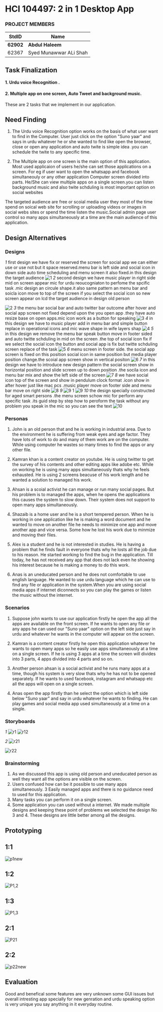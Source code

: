 # HCI 104497: 2 in 1 Desktop App #
### PROJECT MEMBERS ###
StdID | Name
------------ | -------------
**62902** | **Abdul Haleem** <!--this is the group leader in bold-->
62367 | Syed Munawwar ALi Shah 
<!-- Replace name and student ids with acutally group member names and ids-->


## Task Finalization ##
#### 1. Urdu voice Recognition . ####
#### 2. Multiple app on one screen, Auto Tweet and background music. ####

These are 2 tasks that we implement in our application.

## Need Finding ##
1. The Urdu voice Recognition option works on the basis of what user want to find in the Computer. User just click on the option "Suno yaar" and says in urdu whatever he or she wanted to find like open the browser, close or open any application and auto twite is simple idea .you can schedule the twite to any specific time.

2. The Multiple app on one screen is the main option of this application. Most used applicaion of users he/she can set those applications on a screen. For eg if user want to open the whatsapp and facebook simultaneouly or any other application Computer screen divided into parts. He/She can view multiple apps on a single screen.you can listen 
background music and also twite schduling is most important option on social websites 

The targeted audience are free or scoial media user they most of the time spend on soical web site for scrolling or uploading videos or images in social webs sites or spend the time listen the music.Social admin page user control so many apps simultaneously at a time are the main audience of this application.

## Design Alternatives ##

### Designs
*1*
first design we have fix or reserved the screen for social app we can either use or use not but it space reserved.menu bar is left side and social icon in down side
auto time scheduling and menu screen it also fixed.in this design the target audience 
![1](https://user-images.githubusercontent.com/66660943/88334767-b4ee9f80-cd4b-11ea-9380-8981d8315c25.jpeg)
*2*
second design we have  music player in right side mid on screen appear  mic for urdu reoucogniaton to perfome the spcific task .mic design an circule shape.it also same pattern an menu bar and soicla icon move to top of the screen if you select the social icon so new screen appear on lcd the target audience in design old person 

![2](https://user-images.githubusercontent.com/66660943/88334791-b9b35380-cd4b-11ea-93e9-bc531e30b800.jpeg)
*3*
the menu bar social bar and auto twitter bar
outcome after hover
and social app screen not fixed depend upon the you open app .they have auto resize base on open apps.mic icon work as a button for speaking
![3](https://user-images.githubusercontent.com/66660943/88334776-b6b86300-cd4b-11ea-8c4d-338924153626.jpeg)
*4*
in this design we have to music player add in menu bar and simple button replace in operational icons and mic wave shape in wife layers shap
![4](https://user-images.githubusercontent.com/66660943/88334778-b7e99000-cd4b-11ea-9b76-d5c0da9b62eb.jpeg)
*5*
in this design we remove the menu bar speak button move in footer sided and auto twitte schduling  in mid on the screen .the top of social icon fix if we select the social icon the button and social  app is fix but twitte schduling screen replace of  the task
![5](https://user-images.githubusercontent.com/66660943/88334777-b750f980-cd4b-11ea-9eaf-67c2c1231aaa.jpeg)
*6*
menu screen in footer side. the social app screen is fixed on this position social icon in same position but media player position change.the scoial app screen show in vertical positon 
![6](https://user-images.githubusercontent.com/66660943/88334789-b9b35380-cd4b-11ea-8a77-f7c53735ef0a.jpeg)
*7*
in this design we have to introduce new design pattern the social screen show in horizontal position and slide screen up to down position .the socila icon and menu bar mix  and show the left side of the screen
![7](https://user-images.githubusercontent.com/66660943/88334788-b91abd00-cd4b-11ea-9f09-4722496f19f2.jpeg)
*8*
we have social icon top of the screen and show in pendulum clock format .icon show in after hover just like mac pcs .music player move on footer side and menu bar move on right  side 
![8](https://user-images.githubusercontent.com/66660943/88334787-b91abd00-cd4b-11ea-8983-5587a6c06553.jpeg)
*9*
![9 1](https://user-images.githubusercontent.com/66660943/88334780-b7e99000-cd4b-11ea-8354-80f28651c12a.jpeg)
![9](https://user-images.githubusercontent.com/66660943/88334783-b8822680-cd4b-11ea-8e9e-51721ae7d706.jpeg)
*10*
the design specially constructed for aged smart  persons .the menu screen schow mic for perform any specific task  .its guid step by step how to peroform the task without any 
problem you  speak in the mic  so you can see the text
![10](https://user-images.githubusercontent.com/66660943/88334774-b6b86300-cd4b-11ea-8d22-7a21ff2bb677.jpeg)
 
### Personas

1) John is an old person that and he is working in industrial area. Due to the environment he is suffering from weak eyes and age factor. They have lots of work to do and many of them work are on the computer. While using computer he wastes so many times to find the apps or any other file.

2) Kamran khan is a content creator on youtube. He is using twitter to get the survey of his contents and other editing apps like adobe etc. While on working he is using many apps simultaneously thats why he feels exhausted. He is using 2 screens beacuse of his work length and he wanted a solution to managed his work.

3) Ahsan is a scoial activist he can manage or run many social pages. But his problem is to managed the apps, when he opens the applications this causes the system to slow down. Their system does not support to open many apps simultaneously.

4) Shazaib is a home user and he is a short tempered person. When he is working in one application like he is making a word document and he wanted to move on another file he needs to minimize one app and move another app and vice versa. Some how he lost his work due to minmize and moving their files.

5) Alex is a student and he is not interested in studies. He is having a problem that he finds fault in everyone thats why he losts all the job due to his reason. He started working to find the bug in the application. Till today, he has not received any app that does not lack even he showing his interest because he is making a money to do this work.

6) Anas is an uneducated person and he does not comfortable to use english language. He wanted to use urdu language which he can use to find any file or application in the system.When you are using social media apps if internet diconnects so you can play the games or listen the music without the internet.

### Scenarios

1) Suppose john wants to use our application firstly he open the app all the apps are available on the front screen. If he wants to open any file or any apps he can used our "Suno yaar" option on the left side just say in urdu and whatever he wants in the computer will appear on the screen.

2) Kamran is a content creator firstly he open this application whatever he wants to open many apps so he easily use apps simultaneously at a time on a single screen.
If he is using 3 apps at a time the screen will divides into 3 parts, 4 apps divided into 4 parts and so on.

3) Another person ahsan is a social activist and he runs many apps at a time, though his system is very slow thats why he has not to be opened separately. If he wants to used facebook, instagram and whatsapp etc all the apps will open on a single screen.

4) Anas open the app firstly than he select the option which is left side below "Suno yaar" and say in urdu whatever he wants to finding. He can play games and social media app used simultaneously at a time on a single.

### Storyboards
*1*
![r1](https://user-images.githubusercontent.com/66660943/88411078-bf16a980-cdf0-11ea-908f-02eb65c14f94.jpeg)
![r12](https://user-images.githubusercontent.com/66660943/88411081-bfaf4000-cdf0-11ea-8d00-c9436fe5ca48.jpeg)

*2*
![r21](https://user-images.githubusercontent.com/66660943/88411082-c047d680-cdf0-11ea-84ef-c057df7bce3c.jpeg)

![r22](https://user-images.githubusercontent.com/66660943/88411068-bb832280-cdf0-11ea-96c3-ee0842e6c17c.jpeg)
  
### Brainstorming
1) As we discussed this app is using old person and uneducated person as well they want all the options are visible on the screen.
2) Users confused how can be it possible to use many apps simultaneously.
3 Easily managed apps and there is no guidance need to used for this application.
4) Many tasks you can perform it on a single screen.
5) Some application you can used without a internet.
We made multiple designs and keeping these point of problems we selected the design No 3 and 4. These designs are little better among all the designs.
 
## Prototyping ##
## 1:1 ##
![p1new](https://user-images.githubusercontent.com/66660943/88411076-bde57c80-cdf0-11ea-9dcd-67d54f085465.jpeg)

## 1:2 ##
![P1,2](https://user-images.githubusercontent.com/66660943/88336123-e7010100-cd4d-11ea-9618-f7a4f7fb4ff4.jpeg)
## 1:3 ##
![P1,3](https://user-images.githubusercontent.com/66660943/88336114-e49ea700-cd4d-11ea-9442-e7f09fec13e4.jpeg)
## 2:1 ##
![P21](https://user-images.githubusercontent.com/66660943/88336118-e5cfd400-cd4d-11ea-9492-544f946bf2ea.jpeg)
## 2:2 ##
![p22new](https://user-images.githubusercontent.com/66660943/88411075-bd4ce600-cdf0-11ea-9463-27ba62aa5208.jpeg)

## Evaluation ##
Good and benefical some features are very unknown some GUI issues but overall intresting app 
specially for new genration and urdu speaking option is very unique you say anything in it everyday routine. 

